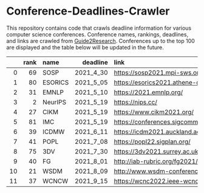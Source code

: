 # Conference-Deadlines-Crawler

This repository contains code that crawls deadline information for various computer science conferences. 
Conference names, rankings, deadlines, and links are crawled from [Guide2Research](https://www.guide2research.com/topconf/).
Conferences up to the top 100 are displayed and the table below will be updated in the future.

|    |   rank | name    |   deadline | link                                      |
|---:|-------:|:--------|-----------:|:------------------------------------------|
|  0 |     69 | SOSP    |  2021_4_30 | https://sosp2021.mpi-sws.org/             |
|  1 |     80 | ESORICS |  2021_5_05 | https://esorics2021.athene-center.de/     |
|  2 |     31 | EMNLP   |  2021_5_10 | https://2021.emnlp.org/                   |
|  3 |      2 | NeurIPS |  2021_5_19 | https://nips.cc/                          |
|  4 |     27 | CIKM    |  2021_5_19 | https://www.cikm2021.org/                 |
|  5 |     81 | IMC     |  2021_5_19 | https://conferences.sigcomm.org/imc/2021/ |
|  6 |     39 | ICDMW   |  2021_6_11 | https://icdm2021.auckland.ac.nz/          |
|  7 |     41 | POPL    |  2021_7_08 | https://popl22.sigplan.org/               |
|  8 |     75 | 3DV     |  2021_7_30 | https://3dv2021.surrey.ac.uk/             |
|  9 |     40 | FG      |  2021_8_01 | http://iab-rubric.org/fg2021/             |
| 10 |     21 | WSDM    |  2021_8_09 | http://www.wsdm-conference.org/2022/      |
| 11 |     37 | WCNCW   |  2021_9_15 | https://wcnc2022.ieee-wcnc.org/           |
